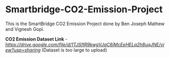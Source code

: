 # Smartbridge-CO2-Emission-Project

This is the SmartBridge CO2 Emission Project done by Ben Joseph Mathew and Vignesh Gopi.

**CO2 Emission Dataset Link** - _https://drive.google.com/file/d/1TJSfIR9kwgVJaC6iMcEeHELq2h8uqJNE/view?usp=sharing_
(Dataset is too large to upload)
